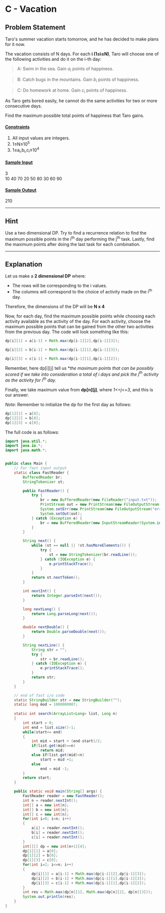 # C - Vacation
## Problem Statement

Taro's summer vacation starts tomorrow, and he has decided to make plans for it now.

The vacation consists of
N days. For each **i (1≤i≤N)**, Taro will choose one of the following activities and do it on the i-th day:

> A: Swim in the sea. Gain <i>a<sub>i</sub></i>​ points of happiness.

> B: Catch bugs in the mountains. Gain <i>b<sub>i</sub></i>​ points of happiness.

> C: Do homework at home. Gain <i>c<sub>i</sub></i>​ points of happiness.

As Taro gets bored easily, he cannot do the same activities for two or more consecutive days.

Find the maximum possible total points of happiness that Taro gains.

#### <u>Constraints</u>
1. All input values are integers.
2. 1≤N≤10<sup>5</sup>
3. 1≤a<sub>i​</sub>,b<sub>i​</sub>,c<sub>i</sub>​≤10<sup>4</sup>

#### <u>Sample Input</u>
3  
10 40 70
20 50 80
30 60 90

#### <u>Sample Output</u>
210

---

## Hint
Use a two dimensional DP. Try to find a recurrence relation to find the maximum possible points in the i<sup>th</sup> day performing the j<sup>th</sup> task. Lastly, find the maximum points after doing the last task for each combination.   

---

## Explanation

Let us make a **2 dimensional DP** where:

- The rows will be corresponding to the i values.
- The columns will correspond to the choice of activity made on the i<sup>th</sup> day.

Therefore, the dimensions of the DP will be **N x 4** 

Now, for each day, find the maximum possible points while choosing each activity available as the activity of the day. For each activity, choose the maximum possible points that can be gained from the other two activities from the previous day. The code will look something like this:

```Java
dp[i][1] = a[i-1] + Math.max(dp[i-1][2],dp[i-1][3]);

dp[i][2] = b[i-1] + Math.max(dp[i-1][1],dp[i-1][3]);

dp[i][3] = c[i-1] + Math.max(dp[i-1][1],dp[i-1][2]);
```

Remember, here dp[i][j] tell us **the maximum points that can be possibly scored if we take into consideration a total of *i days* and pick the *j<sup>th</sup>* activity as the activity for *i<sup>th</sup> day.**

Finally, we take maximum value from **dp[n][j]**, where *1<=j<=3*, and this is our answer.

*Note*: Remember to initialize the dp for the first day as follows: 

```Java
dp[1][1] = a[0];
dp[1][2] = b[0];
dp[1][3] = c[0];
```


The full code is as follows: 

```Java
import java.util.*;
import java.io.*;
import java.math.*;


public class Main {
    // For fast input output
    static class FastReader {
        BufferedReader br;
        StringTokenizer st;

        public FastReader() {
            try {
                br = new BufferedReader(new FileReader("input.txt"));
                PrintStream out = new PrintStream(new FileOutputStream("output.txt"));
                System.setErr(new PrintStream(new FileOutputStream("error.txt")));
                System.setOut(out);
            } catch (Exception e) {
                br = new BufferedReader(new InputStreamReader(System.in));
            }
        }

        String next() {
            while (st == null || !st.hasMoreElements()) {
                try {
                    st = new StringTokenizer(br.readLine());
                } catch (IOException e) {
                    e.printStackTrace();
                }
            }
            return st.nextToken();
        }

        int nextInt() {
            return Integer.parseInt(next());
        }

        long nextLong() {
            return Long.parseLong(next());
        }

        double nextDouble() {
            return Double.parseDouble(next());
        }

        String nextLine() {
            String str = "";
            try {
                str = br.readLine();
            } catch (IOException e) {
                e.printStackTrace();
            }
            return str;
        }
    }

    // end of fast i/o code
    static StringBuilder str = new StringBuilder("");
    static long mod = 1000000007;
    
    static int search(ArrayList<Long> list, Long n)
    {
        int start = 0;
        int end = list.size()-1;
        while(start<= end)
        {
            int mid = start + (end-start)/2;
            if(list.get(mid)==n)
                return mid;
            else if(list.get(mid)<n)
                start = mid +1;
            else
                end = mid -1;
        }
        return start;
    }

    public static void main(String[] args) {
        FastReader reader = new FastReader();
        int n = reader.nextInt();
        int[] a = new int[n];
        int[] b = new int[n];
        int[] c = new int[n];
        for(int i=0; i<n; i++)
        {
            a[i] = reader.nextInt();
            b[i] = reader.nextInt();
            c[i] = reader.nextInt();
        }
        int[][] dp = new int[n+1][4];
        dp[1][1] = a[0];
        dp[1][2] = b[0];
        dp[1][3] = c[0];
        for(int i=2; i<=n; i++)
        {
            dp[i][1] = a[i-1] + Math.max(dp[i-1][2],dp[i-1][3]);
            dp[i][2] = b[i-1] + Math.max(dp[i-1][1],dp[i-1][3]);
            dp[i][3] = c[i-1] + Math.max(dp[i-1][1],dp[i-1][2]);
        }
        int res = Math.max(dp[n][1], Math.max(dp[n][2], dp[n][3]));
        System.out.println(res);
    }   
}
```

